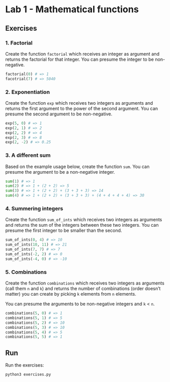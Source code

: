 # Lab 1 - Mathematical functions

## Exercises

### 1. Factorial

Create the function `factorial` which receives an integer as argument and returns the factorial for that integer. You can presume the integer to be non-negative.

```python
factorial(0) # => 1
facotrial(7) # => 5040
```

### 2. Exponentiation

Create the function `exp` which receives two integers as arguments and returns the first argument to the power of the second argument. You can presume the second argument to be non-negative.

```python
exp(5, 0) # => 1
exp(2, 1) # => 2
exp(2, 2) # => 4
exp(2, 3) # => 8
exp(2, -2) # => 0.25
```

### 3. A different sum

Based on the example usage below, create the function `sum`. You can presume the argument to be a non-negative integer.

```python
sum(1) # => 1
sum(2) # => 1 + (2 + 2) => 5
sum(3) # => 1 + (2 + 2) + (3 + 3 + 3) => 14
sum(4) # => 1 + (2 + 2) + (3 + 3 + 3) + (4 + 4 + 4 + 4) => 30
```

### 4. Summering integers

Create the function `sum_of_ints` which receives two integers as arguments and returns the sum of the integers between these two integers. You can presume the first integer to be smaller than the second.

```python
sum_of_ints(0, 4) # => 10
sum_of_ints(10, 11) # => 21
sum_of_ints(7, 7) # => 7
sum_of_ints(-2, 2) # => 0
sum_of_ints(-4, 0) # => -10
```

### 5. Combinations
Create the function `combinations` which receives two integers as arguments (call them `n` and `k`) and returns the number of combinations (order doesn’t matter) you can create by picking `k` elements from `n` elements.

You can presume the arguments to be non-negative integers and `k` < `n`.

```python
combinations(5, 0) # => 1
combinations(5, 1) # => 5
combinations(5, 2) # => 10
combinations(5, 3) # => 10
combinations(5, 4) # => 5
combinations(5, 5) # => 1
```

## Run

Run the exercises:

```sh
python3 exercises.py
```
